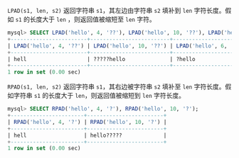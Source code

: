 `LPAD(s1, len, s2)` 返回字符串 `s1`，其左边由字符串 `s2` 填补到 `len` 字符长度。假如 `s1` 的长度大于 `len` ，则返回值被缩短至 `len` 字符。

```sql
mysql> SELECT LPAD('hello', 4, '??'), LPAD('hello', 10, '??'), LPAD('hello', 6, '??');
+------------------------+-------------------------+------------------------+
| LPAD('hello', 4, '??') | LPAD('hello', 10, '??') | LPAD('hello', 6, '??') |
+------------------------+-------------------------+------------------------+
| hell                   | ?????hello              | ?hello                 |
+------------------------+-------------------------+------------------------+
1 row in set (0.00 sec)
```

`RPAD(s1, len, s2)` 返回字符串 `s1`，其右边被字符串 `s2` 填补至 `len` 字符长度。假如字符串 `s1`  的长度大于 `len`，则返回值被缩短到 `len` 字符长度。

```sql
mysql> SELECT RPAD('hello', 4, '?'), RPAD('hello', 10, '?');
+-----------------------+------------------------+
| RPAD('hello', 4, '?') | RPAD('hello', 10, '?') |
+-----------------------+------------------------+
| hell                  | hello?????             |
+-----------------------+------------------------+
1 row in set (0.00 sec)
```

